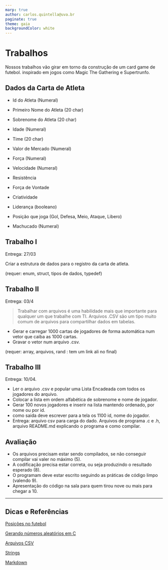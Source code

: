 ```yaml
---
marp: true
author: carlos.quintella@uva.br
paginate: true
theme: gaia
backgroundColor: white
---
```


# Trabalhos #

Nossos trabalhos vão girar em torno da construção de um card game de futebol. inspirado em jogos como Magic The Gathering e Supertrunfo.

## Dados da Carta de Atleta ##

* Id do Atleta (Numeral)
* Primeiro Nome do Atleta (20 char)
* Sobrenome do Atleta (20 char)
* Idade (Numeral)
* Time (20 char)
* Valor de Mercado (Numeral)

* Força (Numeral)
* Velocidade (Numeral)
* Resistência

* Força de Vontade
* Criatividade

* Liderança (booleano)
* Posição que joga (Gol, Defesa, Meio, Ataque, Libero)

* Machucado (Numeral)



## Trabalho I ##  
Entrega: 27/03

Criar a estrutura de dados para o registro da carta de atleta. 

(requer: enum, struct, tipos de dados, typedef) 

## Trabalho II ## 
Entrega: 03/4

>Trabalhar com arquivos é uma habilidade mais que importante para qualquer um que trabalhe com TI.  Arquivos .CSV são um tipo muito comum de arquivos para compartilhar dados em tabelas.

* Gerar e carregar 1000 cartas de jogadores de forma automática num vetor que caiba as 1000 cartas. 
* Gravar o vetor num arquivo .csv.

(requer: array, arquivos, rand : tem um link ali no final)

## Trabalho III ## 
Entrega: 10/04.

- Ler o arquivo .csv e popular uma Lista Encadeada com todos os jogadores do arquivo. 
- Colocar a lista em ordem alfabética de sobrenome e nome de jogador. 
- Gerar 100 novos jogadores e inserir na lista mantendo ordenado, por nome ou por id. 
- como saida deve escrever para a tela os 1100 id, nome do jogador.
- Entrega: arquivo csv para carga do dado. Arquivos de programa .c e .h, arquivo README.md explicando o programa e como compilar.


## Avaliação ##

* Os arquivos precisam estar sendo compilados, se não conseguir compilar vai valer no máximo (5).
* A codificação precisa estar correta, ou seja produzindo o resultado esperado (8).
* O programam deve estar escrito seguindo as práticas de código limpo (valendo 9).
* Apresentação do código na sala para quem tirou nove ou mais para chegar a 10.

---

## Dicas e Referências ##

[Posições no futebol](https://www.esportelandia.com.br/futebol/posicoes-do-futebol/)

[Gerando números aleatórios em C](https://www.delftstack.com/pt/howto/c/c-generate-random-number/)

[Arquivos CSV](https://www.howtogeek.com/348960/what-is-a-csv-file-and-how-do-i-open-it/)

[Strings](https://www.geeksforgeeks.org/strings-in-c/)


[Markdown](https://docs.skillable.com/guides/idl2/markdown-user-guide.md)
